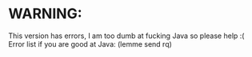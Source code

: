 # WARNING:
This version has errors, I am too dumb at fucking Java so please help :(
Error list if you are good at Java: (lemme send rq)
